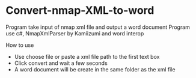 # Convert-nmap-XML-to-word
Program take input of nmap xml file and output a word document
Program use c#, NmapXmlParser by Kamiizumi and word interop

How to use
- Use choose file or paste a xml file path to the first text box
- Click convert and wait a few seconds
- A word document will be create in the same folder as the xml file
